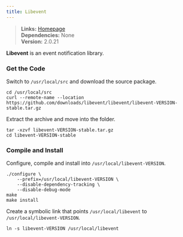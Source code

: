 ```yaml
---
title: Libevent
---
```



> **Links:** [Homepage](http://libevent.org/)  
> **Dependencies:** None  
> **Version:** <span id="version">2.0.21</span>


**Libevent** is an event notification library.


### Get the Code

Switch to `/usr/local/src` and download the source package.

	cd /usr/local/src
	curl --remote-name --location https://github.com/downloads/libevent/libevent/libevent-VERSION-stable.tar.gz

Extract the archive and move into the folder.

	tar -xzvf libevent-VERSION-stable.tar.gz
	cd libevent-VERSION-stable


### Compile and Install

Configure, compile and install into `/usr/local/libevent-VERSION`.

	./configure \
		--prefix=/usr/local/libevent-VERSION \
		--disable-dependency-tracking \
		--disable-debug-mode
	make
	make install

Create a symbolic link that points `/usr/local/libevent` to `/usr/local/libevent-VERSION`.

	ln -s libevent-VERSION /usr/local/libevent
